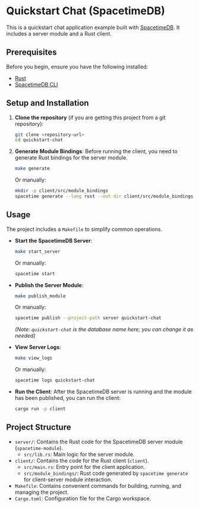 # Quickstart Chat (SpacetimeDB)

This is a quickstart chat application example built with [SpacetimeDB](https://spacetimedb.com/). It includes a server module and a Rust client.

## Prerequisites

Before you begin, ensure you have the following installed:

*   [Rust](https://www.rust-lang.org/tools/install)
*   [SpacetimeDB CLI](https://spacetimedb.com/install)

## Setup and Installation

1.  **Clone the repository** (if you are getting this project from a git repository):
    ```bash
    git clone <repository-url>
    cd quickstart-chat
    ```

2.  **Generate Module Bindings**:
    Before running the client, you need to generate Rust bindings for the server module.
    ```bash
    make generate
    ```
    Or manually:
    ```bash
    mkdir -p client/src/module_bindings
    spacetime generate --lang rust --out-dir client/src/module_bindings --project-path server
    ```

## Usage

The project includes a `Makefile` to simplify common operations.

*   **Start the SpacetimeDB Server**:
    ```bash
    make start_server
    ```
    Or manually:
    ```bash
    spacetime start
    ```

*   **Publish the Server Module**:
    ```bash
    make publish_module
    ```
    Or manually:
    ```bash
    spacetime publish --project-path server quickstart-chat
    ```
    *(Note: `quickstart-chat` is the database name here; you can change it as needed)*

*   **View Server Logs**:
    ```bash
    make view_logs
    ```
    Or manually:
    ```bash
    spacetime logs quickstart-chat
    ```

*   **Run the Client**:
    After the SpacetimeDB server is running and the module has been published, you can run the client:
    ```bash
    cargo run -p client
    ```

## Project Structure

*   `server/`: Contains the Rust code for the SpacetimeDB server module (`spacetime-module`).
    *   `src/lib.rs`: Main logic for the server module.
*   `client/`: Contains the code for the Rust client (`client`).
    *   `src/main.rs`: Entry point for the client application.
    *   `src/module_bindings/`: Rust code generated by `spacetime generate` for client-server module interaction.
*   `Makefile`: Contains convenient commands for building, running, and managing the project.
*   `Cargo.toml`: Configuration file for the Cargo workspace.
